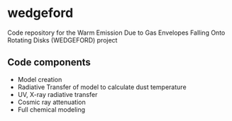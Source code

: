 # wedgeford
Code repository for the Warm Emission Due to Gas Envelopes Falling Onto Rotating Disks (WEDGEFORD) project

## Code components

+ Model creation 
+ Radiative Transfer of model to calculate dust temperature
+ UV, X-ray radiative transfer
+ Cosmic ray attenuation
+ Full chemical modeling

